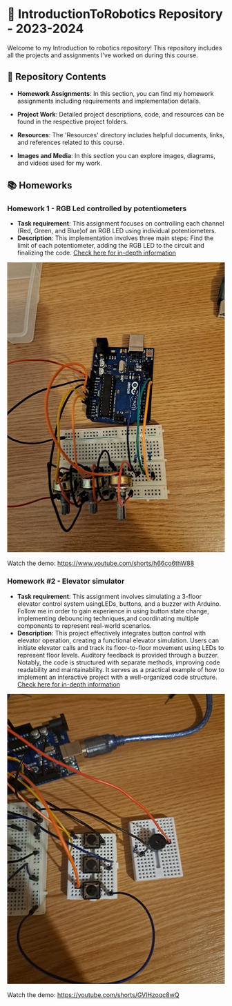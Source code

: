 # 🤖 IntroductionToRobotics Repository - 2023-2024

Welcome to my Introduction to robotics repository! This repository includes all the projects and assignments I've worked on during this course.

## 📁 Repository Contents

- **Homework Assignments**: In this section, you can find my homework assignments including requirements and implementation details.

- **Project Work**: Detailed project descriptions, code, and resources can be found in the respective project folders.

- **Resources**: The 'Resources' directory includes helpful documents, links, and references related to this course.

- **Images and Media**: In this section you can explore images, diagrams, and videos used for my work.

## 📚 Homeworks

### Homework 1 - RGB Led controlled by potentiometers

- **Task requirement**: This assignment focuses on controlling each channel (Red, Green, and Blue)of  an  RGB  LED  using  individual  potentiometers.
- **Description**: This implementation involves three main steps: Find the limit of each potentiometer, adding the RGB LED to the circuit and finalizing the code. [Check here for in-depth information](https://github.com/mihaitufescu/IntroductionToRobotics/blob/main/Homeworks/Homework%20%231%20-%20RGB%20led%20controlled%20by%20potentiometer/implementation.md)

![Circuit implementation](https://github.com/mihaitufescu/IntroductionToRobotics/blob/main/Homeworks/Homework%20%231%20-%20RGB%20led%20controlled%20by%20potentiometer/Screenshots%20and%20pictures/step2-circuit.jpg)

Watch the demo:
https://www.youtube.com/shorts/h66co6thW88

### Homework #2 - Elevator simulator

- **Task requirement**: This  assignment  involves  simulating  a  3-floor  elevator  control  system  usingLEDs, buttons, and a buzzer with Arduino. Follow me in order to gain experience in using button state change, implementing debouncing techniques,and coordinating multiple components to represent real-world scenarios.
- **Description**: This project effectively integrates button control with elevator operation, creating a functional elevator simulation. Users can initiate elevator calls and track its floor-to-floor movement using LEDs to represent floor levels. Auditory feedback is provided through a buzzer. Notably, the code is structured with separate methods, improving code readability and maintainability. It serves as a practical example of how to implement an interactive project with a well-organized code structure. [Check here for in-depth information](https://github.com/mihaitufescu/IntroductionToRobotics/blob/main/Homeworks/Homework%20%232%20-%20Elevator%20simulator/implementation.md)

![Circuit implementation](https://github.com/mihaitufescu/IntroductionToRobotics/blob/main/Homeworks/Homework%20%232%20-%20Elevator%20simulator/Screenshots%20and%20pictures/step1c.jpg)

Watch the demo:
https://youtube.com/shorts/GVlHzoqc8wQ
